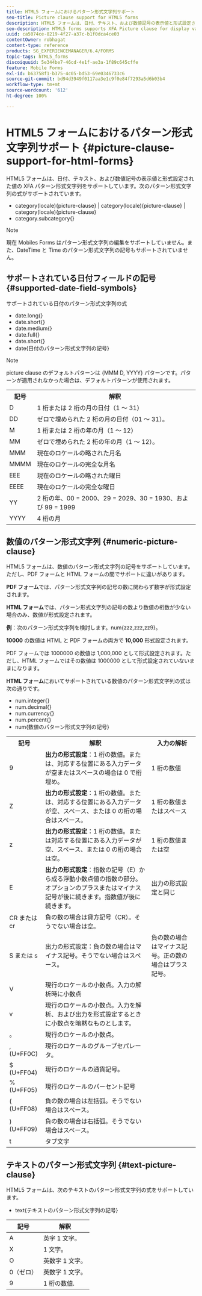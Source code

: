 ```yaml
---
title: HTML5 フォームにおけるパターン形式文字列サポート
seo-title: Picture clause support for HTML5 forms
description: HTML5 フォームは、日付、テキスト、および数値記号の表示値と形式設定された値の XFA パターン形式文字列をサポートしています。
seo-description: HTML5 forms supports XFA Picture clause for display value and formatted value for date, text, and numeric symbols.
uuid: ca5074ce-8219-4f27-a37c-b1f0dca4ce03
contentOwner: robhagat
content-type: reference
products: SG_EXPERIENCEMANAGER/6.4/FORMS
topic-tags: hTML5_forms
discoiquuid: 5e344be7-46cd-4e1f-ae3a-1f89c645cffe
feature: Mobile Forms
exl-id: b63758f1-b375-4c05-bd53-69e0346733c6
source-git-commit: bd94d3949f0117aa3e1c9f0e84f7293a5d6b03b4
workflow-type: tm+mt
source-wordcount: '612'
ht-degree: 100%

---
```


# HTML5 フォームにおけるパターン形式文字列サポート {#picture-clause-support-for-html-forms}

HTML5 フォームは、日付、テキスト、および数値記号の表示値と形式設定された値の XFA パターン形式文字列をサポートしています。次のパターン形式文字列の式がサポートされています。

* category(locale){picture-clause} | category(locale){picture-clause} | category(locale){picture-clause}
* category.subcategory{}

>[!NOTE]
>
>現在 Mobiles Forms はパターン形式文字列の編集をサポートしていません。また、DateTime と Time のパターン形式文字列の記号もサポートされていません。

## サポートされている日付フィールドの記号 {#supported-date-field-symbols}

サポートされている日付のパターン形式文字列の式

* date.long{}
* date.short{}
* date.medium{}
* date.full{}
* date.short{}
* date{日付のパターン形式文字列の記号}

>[!NOTE]
>
>picture clause のデフォルトパターンは {MMM D, YYYY} パターンです。パターンが適用されなかった場合は、デフォルトパターンが使用されます。

<table> 
 <tbody>
  <tr>
   <th><strong>記号</strong></th> 
   <th>解釈</th> 
  </tr>
  <tr>
   <td>D</td> 
   <td>1 桁または 2 桁の月の日付（1 ～ 31）</td> 
  </tr>
  <tr>
   <td>DD</td> 
   <td>ゼロで埋められた 2 桁の月の日付（01 ～ 31）。<br /> </td> 
  </tr>
  <tr>
   <td>M</td> 
   <td>1 桁または 2 桁の年の月（1 ～ 12）<br /> </td> 
  </tr>
  <tr>
   <td>MM</td> 
   <td>ゼロで埋められた 2 桁の年の月（1 ～ 12）。<br /> </td> 
  </tr>
  <tr>
   <td>MMM</td> 
   <td>現在のロケールの略された月名<br /> </td> 
  </tr>
  <tr>
   <td>MMMM</td> 
   <td>現在のロケールの完全な月名<br /> </td> 
  </tr>
  <tr>
   <td>EEE</td> 
   <td>現在のロケールの略された曜日<br /> </td> 
  </tr>
  <tr>
   <td>EEEE</td> 
   <td>現在のロケールの完全な曜日<br /> </td> 
  </tr>
  <tr>
   <td>YY</td> 
   <td>2 桁の年、00 = 2000、29 = 2029、30 = 1930、および 99 = 1999<br /> </td> 
  </tr>
  <tr>
   <td>YYYY</td> 
   <td>4 桁の月<br /> </td> 
  </tr>
 </tbody>
</table>

## 数値のパターン形式文字列 {#numeric-picture-clause}

HTML5 フォームは、数値のパターン形式文字列の記号をサポートしています。ただし、PDF フォームと HTML フォームの間でサポートに違いがあります。

**PDF フォーム**&#x200B;では、パターン形式文字列の記号の数に関わらず数字が形式設定されます。

**HTML フォーム**&#x200B;では、パターン形式文字列の記号の数より数値の桁数が少ない場合のみ、数値が形式設定されます。

**例**：次のパターン形式文字列を検討します。num{zzz,zzz,zz9}。

**10000** の数値は HTML と PDF フォームの両方で **10,000** 形式設定されます。

PDF フォームでは 1000000 の数値は 1,000,000 として形式設定されます。ただし、HTML フォームではその数値は 1000000 として形式設定されていないままになります。

**HTML フォーム**&#x200B;においてサポートされている数値のパターン形式文字列の式は次の通りです。

* num.integer{}
* num.decimal{}
* num.currency{}
* num.percent{}
* num{数値のパターン形式文字列の記号}

<table> 
 <tbody>
  <tr>
   <th><strong>記号</strong></th> 
   <th><strong>解釈</strong></th> 
   <th>入力の解析</th> 
  </tr>
  <tr>
   <td>9</td> 
   <td><strong>出力の形式設定</strong>：1 桁の数値。または、対応する位置にある入力データが空またはスペースの場合は 0 で桁埋め。<br /> </td> 
   <td>1 桁の数値</td> 
  </tr>
  <tr>
   <td>Z</td> 
   <td><strong>出力の形式設定</strong>：1 桁の数値。または、対応する位置にある入力データが空、スペース、または 0 の桁の場合はスペース。<br /> </td> 
   <td>1 桁の数値またはスペース</td> 
  </tr>
  <tr>
   <td>z</td> 
   <td><strong>出力の形式設定</strong>：1 桁の数値。または対応する位置にある入力データが空、スペース、または 0 の桁の場合は空。<br /> </td> 
   <td>1 桁の数値または空</td> 
  </tr>
  <tr>
   <td>E</td> 
   <td><strong>出力の形式設定</strong>：指数の記号（E）から成る浮動小数点値の指数の部分。オプションのプラスまたはマイナス記号が後に続きます。指数値が後に続きます。<br /> </td> 
   <td>出力の形式設定と同じ</td> 
  </tr>
  <tr>
   <td>CR または cr<br /> </td> 
   <td>負の数の場合は貸方記号（CR）。そうでない場合は空。</td> 
   <td><br type="_moz" /> </td> 
  </tr>
  <tr>
   <td>S または s<br /> </td> 
   <td>出力の形式設定：負の数の場合はマイナス記号。そうでない場合はスペース。<br /> </td> 
   <td>負の数の場合はマイナス記号。正の数の場合はプラス記号。</td> 
  </tr>
  <tr>
   <td>V</td> 
   <td>現行のロケールの小数点。入力の解析時に小数点</td> 
   <td><br type="_moz" /> </td> 
  </tr>
  <tr>
   <td>v</td> 
   <td>現行のロケールの小数点。入力を解析、および出力を形式設定するときに小数点を暗黙なものとします。</td> 
   <td><br type="_moz" /> </td> 
  </tr>
  <tr>
   <td>。</td> 
   <td>現行のロケールの小数点。</td> 
   <td><br type="_moz" /> </td> 
  </tr>
  <tr>
   <td>, (U+FF0C)</td> 
   <td>現行のロケールのグループセパレータ。</td> 
   <td><br type="_moz" /> </td> 
  </tr>
  <tr>
   <td>$ (U+FF04)</td> 
   <td>現行のロケールの通貨記号。</td> 
   <td><br type="_moz" /> </td> 
  </tr>
  <tr>
   <td>% (U+FF05)</td> 
   <td>現行のロケールのパーセント記号</td> 
   <td><br type="_moz" /> </td> 
  </tr>
  <tr>
   <td>( (U+FF08)</td> 
   <td>負の数の場合は左括弧。そうでない場合はスペース。</td> 
   <td><br type="_moz" /> </td> 
  </tr>
  <tr>
   <td>) (U+FF09)</td> 
   <td>負の数の場合は右括弧。そうでない場合はスペース。</td> 
   <td><br type="_moz" /> </td> 
  </tr>
  <tr>
   <td>t</td> 
   <td>タブ文字</td> 
   <td><br type="_moz" /> </td> 
  </tr>
 </tbody>
</table>

## テキストのパターン形式文字列 {#text-picture-clause}

HTML5 フォームは、次のテキストのパターン形式文字列の式をサポートしています。

* text{テキストのパターン形式文字列の記号}

| **記号** | **解釈** |
|---|---|
| A | 英字 1 文字。 |
| X | 1 文字。 |
| O | 英数字 1 文字。 |
| 0（ゼロ） | 英数字 1 文字。 |
| 9 | 1 桁の数値. |
